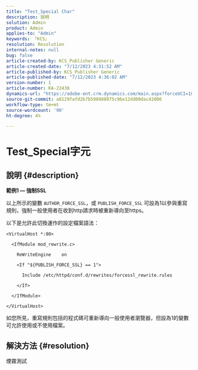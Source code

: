 ```yaml
---
title: "Test_Special Char"
description: 說明
solution: Admin
product: Admin
applies-to: "Admin"
keywords: 「KCS」
resolution: Resolution
internal-notes: null
bug: false
article-created-by: KCS_Publisher Generic
article-created-date: "7/12/2023 4:31:52 AM"
article-published-by: KCS_Publisher Generic
article-published-date: "7/12/2023 4:36:02 AM"
version-number: 1
article-number: KA-22438
dynamics-url: "https://adobe-ent.crm.dynamics.com/main.aspx?forceUCI=1&pagetype=entityrecord&etn=knowledgearticle&id=502ce803-6d20-ee11-9cbe-6045bd006b4b"
source-git-commit: a8129fafd2b7b598988975c96e12dd00dac42006
workflow-type: tm+mt
source-wordcount: '90'
ht-degree: 4%

---
```


# Test_Special字元

## 說明 {#description}


<b>範例1 — 強制SSL</b>

以上所示的變數 `AUTHOR_FORCE_SSL`，或 `PUBLISH_FORCE_SSL` 可設為1以參與重寫規則，強制一般使用者在收到http請求時被重新導向至https。

以下是允許此切換運作的設定檔案語法：


```
<VirtualHost *:80>

  <IfModule mod_rewrite.c>

    ReWriteEngine    on

    <If "${PUBLISH_FORCE_SSL} == 1">

      Include /etc/httpd/conf.d/rewrites/forcessl_rewrite.rules

    </If>

  </IfModule>

</VirtualHost>
```


如您所見，重寫規則包括的程式碼可重新導向一般使用者瀏覽器，但設為1的變數可允許使用或不使用檔案。


## 解決方法 {#resolution}


煙霧測試
